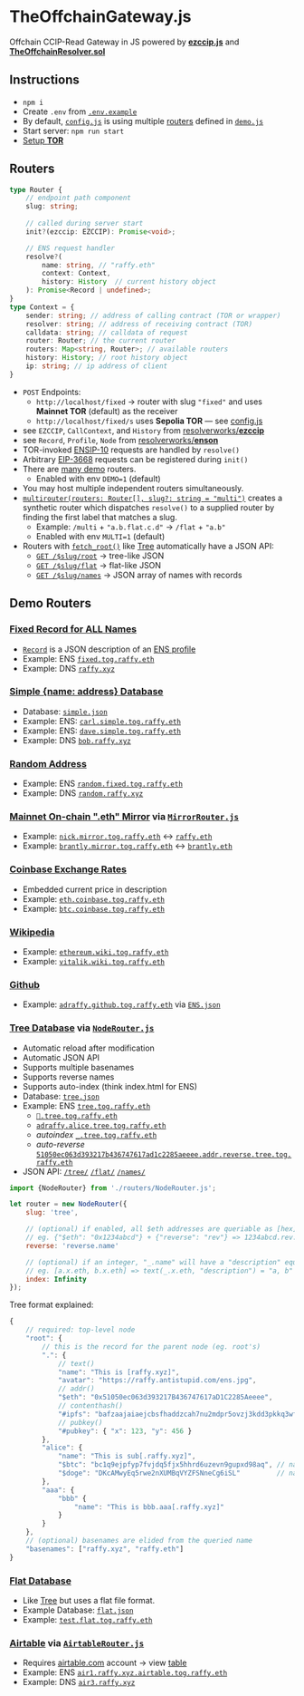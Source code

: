 # TheOffchainGateway.js
Offchain CCIP-Read Gateway in JS powered by [**ezccip.js**](https://github.com/resolverworks/ezccip.js/) and [**TheOffchainResolver.sol**](https://github.com/resolverworks/TheOffchainResolver.sol)

## Instructions

* `npm i`
* Create `.env` from [`.env.example`](./.env.example)
* By default, [`config.js`](./config.js) is using multiple [routers](#routers) defined in [`demo.js`](./demo.js)
* Start server: `npm run start`
* [Setup **TOR**](https://github.com/resolverworks/TheOffchainResolver.sol#context-format)

## Routers

```ts
type Router {
	// endpoint path component
	slug: string;
	
	// called during server start
	init?(ezccip: EZCCIP): Promise<void>;

	// ENS request handler
	resolve?(
		name: string, // "raffy.eth"
		context: Context, 
		history: History  // current history object
	): Promise<Record | undefined>;
}
type Context = {
	sender: string; // address of calling contract (TOR or wrapper)
	resolver: string; // address of receiving contract (TOR)
	calldata: string; // calldata of request
	router: Router; // the current router
	routers: Map<string, Router>; // available routers
	history: History; // root history object
	ip: string; // ip address of client
}
```
* `POST` Endpoints:
	* `http://localhost/fixed` &rarr; router with slug `"fixed"` and uses **Mainnet TOR** (default) as the receiver
	* `http://localhost/fixed/s` uses **Sepolia TOR** &mdash; see [config.js](./config.js)
* see `EZCCIP`, `CallContext`, and `History` from [resolverworks/**ezccip**](https://github.com/resolverworks/ezccip.js/blob/main/dist/index.d.ts)
* see `Record`, `Profile`, `Node` from [resolverworks/**enson**](https://github.com/resolverworks/enson.js/blob/main/dist/index.d.ts)
* TOR-invoked [ENSIP-10](https://docs.ens.domains/ensip/10) requests are handled by `resolve()`
* Arbitrary [EIP-3668](https://eips.ethereum.org/EIPS/eip-3668) requests can be registered during `init()`
* There are [many demo](./routers/) routers.
	* Enabled with env `DEMO=1` (default)
* You may host multiple independent routers simultaneously.
* [`multirouter(routers: Router[], slug?: string = "multi")`](./src/MultiRouter.js) creates a synthetic router which dispatches `resolve()` to a supplied router by finding the first label that matches a slug.
	* Example: `/multi` + `"a.b.flat.c.d"` &rarr; `/flat` + `"a.b"`
	* Enabled with env `MULTI=1` (default)
* Routers with [`fetch_root()`](./utils/Router.js) like [Tree](#tree-database-via-noderouterjs) automatically have a JSON API:
	* [`GET /$slug/root`](https://raffy.xyz/tog/tree/tree) → tree-like JSON
	* [`GET /$slug/flat`](https://raffy.xyz/tog/tree/flat) → flat-like JSON
	* [`GET /$slug/names`](https://raffy.xyz/tog/tree/names) → JSON array of names with records

## Demo Routers

### [Fixed Record for ALL Names](./routers/fixed.js)

* [`Record`](./src/Record.js) is a JSON description of an [ENS profile](./test/record.js)
* Example: ENS [`fixed.tog.raffy.eth`](https://adraffy.github.io/ens-normalize.js/test/resolver.html#fixed.tog.raffy.eth)
* Example: DNS [`raffy.xyz`](https://adraffy.github.io/ens-normalize.js/test/resolver.html#raffy.xyz)

### [Simple {name: address} Database](./routers/simple.js)
* Database: [`simple.json`](./routers/simple.json) 
* Example: ENS: [`carl.simple.tog.raffy.eth`](https://adraffy.github.io/ens-normalize.js/test/resolver.html#carl.simple.tog.raffy.eth)
* Example: ENS: [`dave.simple.tog.raffy.eth`](https://adraffy.github.io/ens-normalize.js/test/resolver.html#dave.simple.tog.raffy.eth)
* Example: DNS [`bob.raffy.xyz`](https://adraffy.github.io/ens-normalize.js/test/resolver.html#bob.raffy.xyz)

### [Random Address](./routers/random.js)
* Example: ENS [`random.fixed.tog.raffy.eth`](https://adraffy.github.io/ens-normalize.js/test/resolver.html#random.fixed.tog.raffy.eth)
* Example: DNS [`random.raffy.xyz`](https://adraffy.github.io/ens-normalize.js/test/resolver.html#random.raffy.xyz)

### [Mainnet On-chain ".eth" Mirror](./routers/mirror.js) via [`MirrorRouter.js`](./src/MirrorRouter.js)

* Example: [`nick.mirror.tog.raffy.eth`](https://adraffy.github.io/ens-normalize.js/test/resolver.html#nick.mirror.tog.raffy.eth) ↔ [`raffy.eth`](https://adraffy.github.io/ens-normalize.js/test/resolver.html#nick.eth) 
* Example:  [`brantly.mirror.tog.raffy.eth`](https://adraffy.github.io/ens-normalize.js/test/resolver.html#brantly.mirror.tog.raffy.eth) ↔ [`brantly.eth`](https://adraffy.github.io/ens-normalize.js/test/resolver.html#brantly.eth)

### [Coinbase Exchange Rates](./routers/coinbase.js) 

* Embedded current price in description 
* Example: [`eth.coinbase.tog.raffy.eth`](https://adraffy.github.io/ens-normalize.js/test/resolver.html#eth.coinbase.tog.raffy.eth)
* Example: [`btc.coinbase.tog.raffy.eth`](https://adraffy.github.io/ens-normalize.js/test/resolver.html#btc.coinbase.tog.raffy.eth)

### [Wikipedia](./routers/wikipedia.js)

* Example: [`ethereum.wiki.tog.raffy.eth`](https://adraffy.github.io/ens-normalize.js/test/resolver.html#ethereum.wiki.tog.raffy.eth)
* Example: [`vitalik.wiki.tog.raffy.eth`](https://adraffy.github.io/ens-normalize.js/test/resolver.html#vitalik.wiki.tog.raffy.eth)

### [Github](./routers/github.js)

* Example: [`adraffy.github.tog.raffy.eth`](https://adraffy.github.io/ens-normalize.js/test/resolver.html#adraffy.github.tog.raffy.eth) via [`ENS.json`](https://github.com/adraffy/adraffy/blob/main/ENS.json)

### [Tree Database](./routers/tree.js) via [`NodeRouter.js`](./src/NodeRouter.js)
* Automatic reload after modification
* Automatic JSON API
* Supports multiple basenames
* Supports reverse names
* Supports auto-index (think index.html for ENS)
* Database: [`tree.json`](./examples/tree.json)
* Example: ENS [`tree.tog.raffy.eth`](https://adraffy.github.io/ens-normalize.js/test/resolver.html#tree.tog.raffy.eth)
	* [`💎️.tree.tog.raffy.eth`](https://adraffy.github.io/ens-normalize.js/test/resolver.html#💎️.tree.tog.raffy.eth)
	* [`adraffy.alice.tree.tog.raffy.eth`](https://adraffy.github.io/ens-normalize.js/test/resolver.html#adraffy.alice.tree.tog.raffy.eth)
	* *autoindex* [`_.tree.tog.raffy.eth`](https://adraffy.github.io/ens-normalize.js/test/resolver.html#_.tree.tog.raffy.eth)
	* *auto-reverse* [`51050ec063d393217b436747617ad1c2285aeeee.addr.reverse.tree.tog.raffy.eth`](https://adraffy.github.io/ens-normalize.js/test/resolver.html#51050ec063d393217b436747617ad1c2285aeeee.addr.reverse.tree.tog.raffy.eth)
* JSON API: [`/tree/`](https://raffy.xyz/tog/tree/tree) [`/flat/`](https://raffy.xyz/tog/tree/flat) [`/names/`](https://raffy.xyz/tog/tree/names)

```js
import {NodeRouter} from './routers/NodeRouter.js';

let router = new NodeRouter({
    slug: 'tree',

    // (optional) if enabled, all $eth addresses are queriable as [hex].[reverse].[basename]
    // eg. {"$eth": "0x1234abcd"} + {"reverse": "rev"} => 1234abcd.rev.raffy.xyz
    reverse: 'reverse.name'

    // (optional) if an integer, "_.name" will have a "description" equal to its children
    // eg. [a.x.eth, b.x.eth] => text(_.x.eth, "description") = "a, b"
    index: Infinity
});
```
Tree format explained:
```js
{	
    // required: top-level node
    "root": {
        // this is the record for the parent node (eg. root's)
        ".": { 
            // text()
            "name": "This is [raffy.xyz]",
            "avatar": "https://raffy.antistupid.com/ens.jpg",
            // addr()
            "$eth": "0x51050ec063d393217B436747617aD1C2285Aeeee",
            // contenthash()
            "#ipfs": "bafzaajaiaejcbsfhaddzcah7nu2mdpr5ovzj3kdd3pkkq3wfjnjupkxzxcge2e35",
            // pubkey()
            "#pubkey": { "x": 123, "y": 456 }
        },
        "alice": {
            "name": "This is sub[.raffy.xyz]",
            "$btc": "bc1q9ejpfyp7fvjdq5fjx5hhrd6uzevn9gupxd98aq", // native address
            "$doge": "DKcAMwyEq5rwe2nXUMBqVYZFSNneCg6iSL"         // native address
        },
        "aaa": {
            "bbb" {
                "name": "This is bbb.aaa[.raffy.xyz]"
            }
        }
    },
    // (optional) basenames are elided from the queried name
    "basenames": ["raffy.xyz", "raffy.eth"]
}
```
### [Flat Database](./routers/flat.js)
* Like [Tree](#tree-database-via-noderouterjs) but uses a flat file format.
* Example Database: [`flat.json`](./routers/flat.json)
* Example: [`test.flat.tog.raffy.eth`](https://adraffy.github.io/ens-normalize.js/test/resolver.html#test.flat.tog.raffy.eth)

### [Airtable](./routers/airtable.js) via [`AirtableRouter.js`](./src/AirtableRouter.js)
* Requires [airtable.com](https://airtable.com/) account → view [table](https://airtable.com/appzYI39knUZdO88N/shrkNXbY8tHEFk2Ew/tbl1osSFBUef6Wjof)
* Example: ENS [`air1.raffy.xyz.airtable.tog.raffy.eth`](https://adraffy.github.io/ens-normalize.js/test/resolver.html#air1.raffy.xyz.airtable.tog.raffy.eth)
* Example: DNS [`air3.raffy.xyz`](https://adraffy.github.io/ens-normalize.js/test/resolver.html#air3.raffy.xyz)
